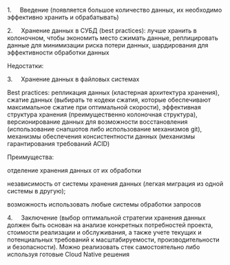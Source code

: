 1.     Введение (появляется большое количество данных, их необходимо эффективно хранить и обрабатывать)

2.     Хранение данных в СУБД (best practices): лучше хранить в колоночном, чтобы экономить место сжимать данные, реплицировать данные для минимизации риска потери данных, шардирования для эффективности обработки данных

Недостатки:

3.     Хранение данных в файловых системах

Best practices: репликация данных (кластерная архитектура хранения), сжатие данных (выбирать те кодеки сжатия, которые обеспечивают максимальное сжатие при оптимальной скорости), эффективная структура хранения (преимущественно колоночная структура), версионирование данных для возможности восстановления (использование снапшотов либо использование механизмов git), механизмы обеспечения консистентности данных (механизмы гарантирования требований ACID)

Преимущества:

отделение хранения данных от их обработки

независимость от системы хранения данных (легкая миграция из одной системы в другую);

возможность использовать любые системы обработки запросов

4.     Заключение (выбор оптимальной стратегии хранения данных должен быть основан на анализе конкретных потребностей проекта, стоимости реализации и обслуживания, а также учете текущих и потенциальных требований к масштабируемости, производительности и безопасности). Можно реализовать стек самостоятельно либо используя готовые Cloud Native решения